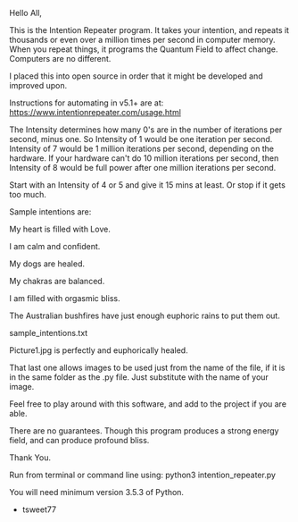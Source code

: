 Hello All,

This is the Intention Repeater program. It takes your intention, and repeats it thousands or even over a million times per second
in computer memory. When you repeat things, it programs the Quantum Field to affect change. Computers are no different.

I placed this into open source in order that it might be developed and improved upon.

Instructions for automating in v5.1+ are at: https://www.intentionrepeater.com/usage.html

The Intensity determines how many 0's are in the number of iterations per second, minus one.
So Intensity of 1 would be one iteration per second. Intensity of 7 would be 1 million iterations per second,
depending on the hardware. If your hardware can't do 10 million iterations per second, then
Intensity of 8 would be full power after one million iterations per second.

Start with an Intensity of 4 or 5 and give it 15 mins at least. Or stop if it gets too much.

Sample intentions are:

My heart is filled with Love.

I am calm and confident.

My dogs are healed.

My chakras are balanced.

I am filled with orgasmic bliss.

The Australian bushfires have just enough euphoric rains to put them out.

sample_intentions.txt

Picture1.jpg is perfectly and euphorically healed.

That last one allows images to be used just from the name of the file, if it is in the same folder as the .py file.
Just substitute with the name of your image.

Feel free to play around with this software, and add to the project if you are able.

There are no guarantees. Though this program produces a strong energy field, and can produce profound bliss.

Thank You.

Run from terminal or command line using: python3 intention_repeater.py

You will need minimum version 3.5.3 of Python.

- tsweet77

